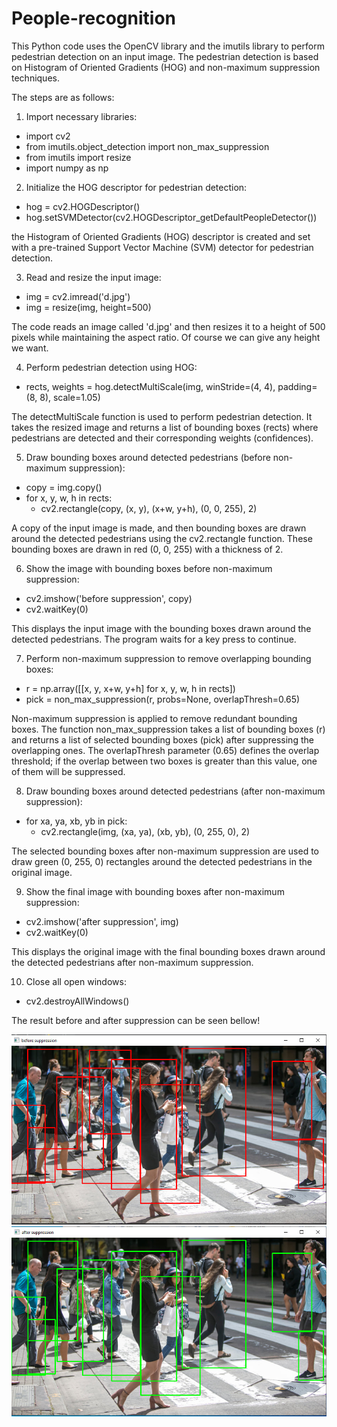 # People-recognition

This Python code uses the OpenCV library and the imutils library to perform pedestrian detection on an input image. The pedestrian detection is based on Histogram of Oriented Gradients (HOG) and non-maximum suppression techniques.

The steps are as follows: 

1. Import necessary libraries:
- import cv2
- from imutils.object_detection import non_max_suppression
- from imutils import resize
- import numpy as np

2. Initialize the HOG descriptor for pedestrian detection:
- hog = cv2.HOGDescriptor()
- hog.setSVMDetector(cv2.HOGDescriptor_getDefaultPeopleDetector())
  
the Histogram of Oriented Gradients (HOG) descriptor is created and set with a pre-trained Support Vector Machine (SVM) detector for pedestrian detection.

3. Read and resize the input image:
- img = cv2.imread('d.jpg')
- img = resize(img, height=500)
  
The code reads an image called 'd.jpg' and then resizes it to a height of 500 pixels while maintaining the aspect ratio. Of course we can give any height we want. 

4. Perform pedestrian detection using HOG:
- rects, weights = hog.detectMultiScale(img, winStride=(4, 4), padding=(8, 8), scale=1.05)

The detectMultiScale function is used to perform pedestrian detection. It takes the resized image and returns a list of bounding boxes (rects) where pedestrians are detected and their corresponding weights (confidences).

5. Draw bounding boxes around detected pedestrians (before non-maximum suppression):
- copy = img.copy()
- for x, y, w, h in rects:
    - cv2.rectangle(copy, (x, y), (x+w, y+h), (0, 0, 255), 2)

A copy of the input image is made, and then bounding boxes are drawn around the detected pedestrians using the cv2.rectangle function. These bounding boxes are drawn in red (0, 0, 255) with a thickness of 2. 

6. Show the image with bounding boxes before non-maximum suppression:
- cv2.imshow('before suppression', copy)
- cv2.waitKey(0)

This displays the input image with the bounding boxes drawn around the detected pedestrians. The program waits for a key press to continue.

7. Perform non-maximum suppression to remove overlapping bounding boxes:
- r = np.array([[x, y, x+w, y+h] for x, y, w, h in rects])
- pick = non_max_suppression(r, probs=None, overlapThresh=0.65)

Non-maximum suppression is applied to remove redundant bounding boxes. The function non_max_suppression takes a list of bounding boxes (r) and returns a list of selected bounding boxes (pick) after suppressing the overlapping ones. The overlapThresh parameter (0.65) defines the overlap threshold; if the overlap between two boxes is greater than this value, one of them will be suppressed.

8. Draw bounding boxes around detected pedestrians (after non-maximum suppression):
- for xa, ya, xb, yb in pick:
    - cv2.rectangle(img, (xa, ya), (xb, yb), (0, 255, 0), 2)

The selected bounding boxes after non-maximum suppression are used to draw green (0, 255, 0) rectangles around the detected pedestrians in the original image.

9. Show the final image with bounding boxes after non-maximum suppression:
- cv2.imshow('after suppression', img)
- cv2.waitKey(0)

This displays the original image with the final bounding boxes drawn around the detected pedestrians after non-maximum suppression.

10. Close all open windows:
- cv2.destroyAllWindows()

The result before and after suppression can be seen bellow!


 <img src="before.jpg">

 <img src="after.jpg">
